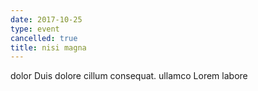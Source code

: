 ```yaml
---
date: 2017-10-25
type: event
cancelled: true
title: nisi magna
---
```

dolor Duis dolore cillum consequat. ullamco Lorem labore